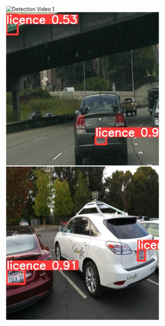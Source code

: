 ![Detection Video 1](images/anpr_vid.jpg)
![Detection Snip 1](images/anpr_snip1.jpg)
![Detection Snip 2](images/anpr_snip2.jpg)
